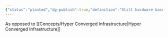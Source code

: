 ```yaml
---
{"status":"planted","dg-publish":true,"definition":"Still hardware based solution and traditional IT products on top of simplified architecture and management","tags":["concept/SRE/cloud"],"creation_date":"2024-05-02 14:40","permalink":"/concepts/converged-infrastructure/","dgPassFrontmatter":true}
---
```


As opposed to [[Concepts/Hyper Converged Infrastructure\|Hyper Converged Infrastructure]]
